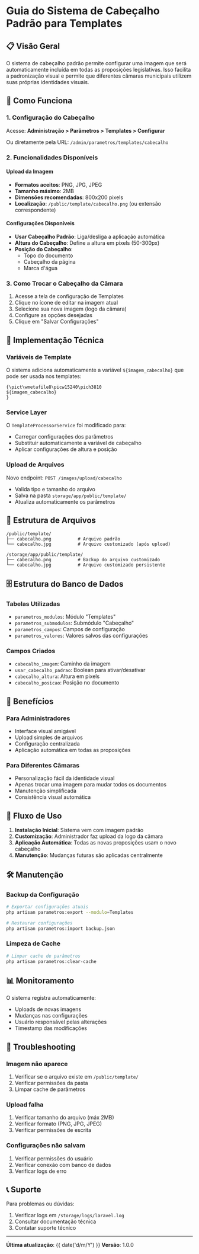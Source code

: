 # Guia do Sistema de Cabeçalho Padrão para Templates

## 📋 Visão Geral

O sistema de cabeçalho padrão permite configurar uma imagem que será automaticamente incluída em todas as proposições legislativas. Isso facilita a padronização visual e permite que diferentes câmaras municipais utilizem suas próprias identidades visuais.

## 🚀 Como Funciona

### 1. Configuração do Cabeçalho

Acesse: **Administração > Parâmetros > Templates > Configurar**

Ou diretamente pela URL: `/admin/parametros/templates/cabecalho`

### 2. Funcionalidades Disponíveis

#### Upload da Imagem
- **Formatos aceitos**: PNG, JPG, JPEG
- **Tamanho máximo**: 2MB
- **Dimensões recomendadas**: 800x200 pixels
- **Localização**: `/public/template/cabecalho.png` (ou extensão correspondente)

#### Configurações Disponíveis
- **Usar Cabeçalho Padrão**: Liga/desliga a aplicação automática
- **Altura do Cabeçalho**: Define a altura em pixels (50-300px)
- **Posição do Cabeçalho**: 
  - Topo do documento
  - Cabeçalho da página
  - Marca d'água

### 3. Como Trocar o Cabeçalho da Câmara

1. Acesse a tela de configuração de Templates
2. Clique no ícone de editar na imagem atual
3. Selecione sua nova imagem (logo da câmara)
4. Configure as opções desejadas
5. Clique em "Salvar Configurações"

## 🔧 Implementação Técnica

### Variáveis de Template

O sistema adiciona automaticamente a variável `${imagem_cabecalho}` que pode ser usada nos templates:

```rtf
{\pict\wmetafile8\picw15240\pich3810
${imagem_cabecalho}
}
```

### Service Layer

O `TemplateProcessorService` foi modificado para:
- Carregar configurações dos parâmetros
- Substituir automaticamente a variável de cabeçalho
- Aplicar configurações de altura e posição

### Upload de Arquivos

Novo endpoint: `POST /images/upload/cabecalho`
- Valida tipo e tamanho do arquivo
- Salva na pasta `storage/app/public/template/`
- Atualiza automaticamente os parâmetros

## 📁 Estrutura de Arquivos

```
/public/template/
├── cabecalho.png          # Arquivo padrão
└── cabecalho.jpg          # Arquivo customizado (após upload)

/storage/app/public/template/
├── cabecalho.png          # Backup do arquivo customizado
└── cabecalho.jpg          # Arquivo customizado persistente
```

## 🗄️ Estrutura do Banco de Dados

### Tabelas Utilizadas
- `parametros_modulos`: Módulo "Templates"
- `parametros_submodulos`: Submódulo "Cabeçalho"  
- `parametros_campos`: Campos de configuração
- `parametros_valores`: Valores salvos das configurações

### Campos Criados
- `cabecalho_imagem`: Caminho da imagem
- `usar_cabecalho_padrao`: Boolean para ativar/desativar
- `cabecalho_altura`: Altura em pixels
- `cabecalho_posicao`: Posição no documento

## 🎯 Benefícios

### Para Administradores
- Interface visual amigável
- Upload simples de arquivos
- Configuração centralizada
- Aplicação automática em todas as proposições

### Para Diferentes Câmaras
- Personalização fácil da identidade visual
- Apenas trocar uma imagem para mudar todos os documentos
- Manutenção simplificada
- Consistência visual automática

## 🔄 Fluxo de Uso

1. **Instalação Inicial**: Sistema vem com imagem padrão
2. **Customização**: Administrador faz upload da logo da câmara
3. **Aplicação Automática**: Todas as novas proposições usam o novo cabeçalho
4. **Manutenção**: Mudanças futuras são aplicadas centralmente

## 🛠️ Manutenção

### Backup da Configuração
```bash
# Exportar configurações atuais
php artisan parametros:export --modulo=Templates

# Restaurar configurações
php artisan parametros:import backup.json
```

### Limpeza de Cache
```bash
# Limpar cache de parâmetros
php artisan parametros:clear-cache
```

## 📊 Monitoramento

O sistema registra automaticamente:
- Uploads de novas imagens
- Mudanças nas configurações
- Usuário responsável pelas alterações
- Timestamp das modificações

## 🚨 Troubleshooting

### Imagem não aparece
1. Verificar se o arquivo existe em `/public/template/`
2. Verificar permissões da pasta
3. Limpar cache de parâmetros

### Upload falha
1. Verificar tamanho do arquivo (máx 2MB)
2. Verificar formato (PNG, JPG, JPEG)
3. Verificar permissões de escrita

### Configurações não salvam
1. Verificar permissões do usuário
2. Verificar conexão com banco de dados
3. Verificar logs de erro

## 📞 Suporte

Para problemas ou dúvidas:
1. Verificar logs em `/storage/logs/laravel.log`
2. Consultar documentação técnica
3. Contatar suporte técnico

---

**Última atualização**: {{ date('d/m/Y') }}
**Versão**: 1.0.0